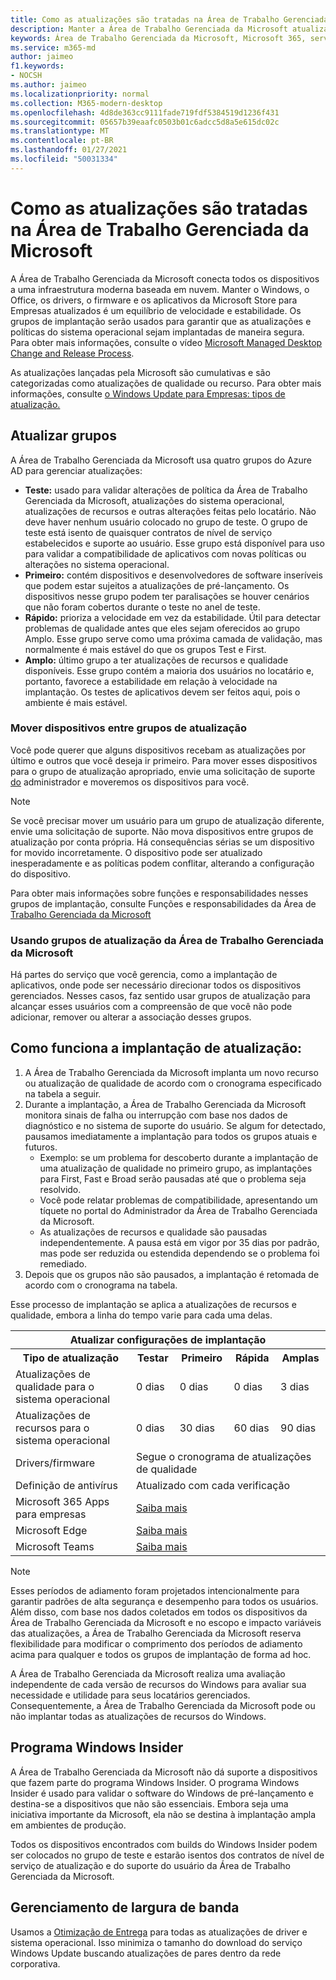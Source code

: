 ```yaml
---
title: Como as atualizações são tratadas na Área de Trabalho Gerenciada da Microsoft
description: Manter a Área de Trabalho Gerenciada da Microsoft atualizada é um equilíbrio de velocidade e estabilidade.
keywords: Área de Trabalho Gerenciada da Microsoft, Microsoft 365, serviço, documentação
ms.service: m365-md
author: jaimeo
f1.keywords:
- NOCSH
ms.author: jaimeo
ms.localizationpriority: normal
ms.collection: M365-modern-desktop
ms.openlocfilehash: 4d8de363cc9111fade719fdf5384519d1236f431
ms.sourcegitcommit: 05657b39eaafc0503b01c6adcc5d8a5e615dc02c
ms.translationtype: MT
ms.contentlocale: pt-BR
ms.lasthandoff: 01/27/2021
ms.locfileid: "50031334"
---
```

# <a name="how-updates-are-handled-in-microsoft-managed-desktop"></a>Como as atualizações são tratadas na Área de Trabalho Gerenciada da Microsoft


<!--This topic is the target for a "Learn more" link in the Admin Portal (aka.ms/update-rings); do not delete.-->

<!--Update management -->

A Área de Trabalho Gerenciada da Microsoft conecta todos os dispositivos a uma infraestrutura moderna baseada em nuvem. Manter o Windows, o Office, os drivers, o firmware e os aplicativos da Microsoft Store para Empresas atualizados é um equilíbrio de velocidade e estabilidade. Os grupos de implantação serão usados para garantir que as atualizações e políticas do sistema operacional sejam implantadas de maneira segura. Para obter mais informações, consulte o vídeo [Microsoft Managed Desktop Change and Release Process](https://www.microsoft.com/videoplayer/embed/RE4mWqP).

As atualizações lançadas pela Microsoft são cumulativas e são categorizadas como atualizações de qualidade ou recurso.
Para obter mais informações, consulte [o Windows Update para Empresas: tipos de atualização.](https://docs.microsoft.com/windows/deployment/update/waas-manage-updates-wufb#update-types) 

## <a name="update-groups"></a>Atualizar grupos

A Área de Trabalho Gerenciada da Microsoft usa quatro grupos do Azure AD para gerenciar atualizações:

- **Teste:** usado para validar alterações de política da Área de Trabalho Gerenciada da Microsoft, atualizações do sistema operacional, atualizações de recursos e outras alterações feitas pelo locatário. Não deve haver nenhum usuário colocado no grupo de teste. O grupo de teste está isento de quaisquer contratos de nível de serviço estabelecidos e suporte ao usuário. Esse grupo está disponível para uso para validar a compatibilidade de aplicativos com novas políticas ou alterações no sistema operacional.  
- **Primeiro:** contém dispositivos e desenvolvedores de software inseríveis que podem estar sujeitos a atualizações de pré-lançamento. Os dispositivos nesse grupo podem ter paralisações se houver cenários que não foram cobertos durante o teste no anel de teste.
- **Rápido:** prioriza a velocidade em vez da estabilidade. Útil para detectar problemas de qualidade antes que eles sejam oferecidos ao grupo Amplo. Esse grupo serve como uma próxima camada de validação, mas normalmente é mais estável do que os grupos Test e First. 
- **Amplo:** último grupo a ter atualizações de recursos e qualidade disponíveis. Esse grupo contém a maioria dos usuários no locatário e, portanto, favorece a estabilidade em relação à velocidade na implantação. Os testes de aplicativos devem ser feitos aqui, pois o ambiente é mais estável. 

### <a name="moving-devices-between-update-groups"></a>Mover dispositivos entre grupos de atualização
Você pode querer que alguns dispositivos recebam as atualizações por último e outros que você deseja ir primeiro. Para mover esses dispositivos para o grupo de atualização apropriado, envie uma solicitação de suporte [do](https://docs.microsoft.com/microsoft-365/managed-desktop/working-with-managed-desktop/admin-support?view=o365-worldwide) administrador e moveremos os dispositivos para você. 

> [!NOTE]
> Se você precisar mover um usuário para um grupo de atualização diferente, envie uma solicitação de suporte. Não mova dispositivos entre grupos de atualização por conta própria. Há consequências sérias se um dispositivo for movido incorretamente. O dispositivo pode ser atualizado inesperadamente e as políticas podem conflitar, alterando a configuração do dispositivo.

Para obter mais informações sobre funções e responsabilidades nesses grupos de implantação, consulte Funções e responsabilidades da Área de [Trabalho Gerenciada da Microsoft](../intro/roles-and-responsibilities.md)

### <a name="using-microsoft-managed-desktop-update-groups"></a>Usando grupos de atualização da Área de Trabalho Gerenciada da Microsoft 
Há partes do serviço que você gerencia, como a implantação de aplicativos, onde pode ser necessário direcionar todos os dispositivos gerenciados. Nesses casos, faz sentido usar grupos de atualização para alcançar esses usuários com a compreensão de que você não pode adicionar, remover ou alterar a associação desses grupos. 

## <a name="how-update-deployment-works"></a>Como funciona a implantação de atualização:
1. A Área de Trabalho Gerenciada da Microsoft implanta um novo recurso ou atualização de qualidade de acordo com o cronograma especificado na tabela a seguir.
2. Durante a implantação, a Área de Trabalho Gerenciada da Microsoft monitora sinais de falha ou interrupção com base nos dados de diagnóstico e no sistema de suporte do usuário. Se algum for detectado, pausamos imediatamente a implantação para todos os grupos atuais e futuros.
    - Exemplo: se um problema for descoberto durante a implantação de uma atualização de qualidade no primeiro grupo, as implantações para First, Fast e Broad serão pausadas até que o problema seja resolvido.
    - Você pode relatar problemas de compatibilidade, apresentando um tíquete no portal do Administrador da Área de Trabalho Gerenciada da Microsoft.
    - As atualizações de recursos e qualidade são pausadas independentemente. A pausa está em vigor por 35 dias por padrão, mas pode ser reduzida ou estendida dependendo se o problema foi remediado.
3. Depois que os grupos não são pausados, a implantação é retomada de acordo com o cronograma na tabela.

Esse processo de implantação se aplica a atualizações de recursos e qualidade, embora a linha do tempo varie para cada uma delas.




<table>
    <tr><th colspan="5">Atualizar configurações de implantação</th></tr>
    <tr><th>Tipo de atualização</th><th>Testar</th><th>Primeiro</th><th>Rápida</th><th>Amplas</th></tr>
    <tr><td>Atualizações de qualidade para o sistema operacional</td><td>0 dias</td><td>0 dias</td><td>0 dias</td><td>3 dias</td></tr>
    <tr><td>Atualizações de recursos para o sistema operacional</td><td>0 dias</td><td>30 dias</td><td>60 dias</td><td>90 dias</td></tr>
    <tr><td>Drivers/firmware</td><td colspan="4">Segue o cronograma de atualizações de qualidade</td></tr>
    <tr><td>Definição de antivírus</td><td colspan="4">Atualizado com cada verificação</td></tr>
    <tr><td>Microsoft 365 Apps para empresas</td><td colspan="4"><a href="https://docs.microsoft.com/microsoft-365/managed-desktop/get-started/m365-apps#updates-to-microsoft-365-apps">Saiba mais</a></td></tr>
    <tr><td>Microsoft Edge</td><td colspan="4"><a href="https://docs.microsoft.com/microsoft-365/managed-desktop/get-started/edge-browser-app#updates-to-microsoft-edge">Saiba mais</a></td></tr>
    <tr><td>Microsoft Teams</td><td colspan="4"><a href="https://docs.microsoft.com/microsoft-365/managed-desktop/get-started/teams#updates">Saiba mais</a></td></tr>
</table>

>[!NOTE]
>Esses períodos de adiamento foram projetados intencionalmente para garantir padrões de alta segurança e desempenho para todos os usuários. Além disso, com base nos dados coletados em todos os dispositivos da Área de Trabalho Gerenciada da Microsoft e no escopo e impacto variáveis das atualizações, a Área de Trabalho Gerenciada da Microsoft reserva flexibilidade para modificar o comprimento dos períodos de adiamento acima para qualquer e todos os grupos de implantação de forma ad hoc.
>
>A Área de Trabalho Gerenciada da Microsoft realiza uma avaliação independente de cada versão de recursos do Windows para avaliar sua necessidade e utilidade para seus locatários gerenciados. Consequentemente, a Área de Trabalho Gerenciada da Microsoft pode ou não implantar todas as atualizações de recursos do Windows. 

## <a name="windows-insider-program"></a>Programa Windows Insider

A Área de Trabalho Gerenciada da Microsoft não dá suporte a dispositivos que fazem parte do programa Windows Insider. O programa Windows Insider é usado para validar o software do Windows de pré-lançamento e destina-se a dispositivos que não são essenciais. Embora seja uma iniciativa importante da Microsoft, ela não se destina à implantação ampla em ambientes de produção. 

Todos os dispositivos encontrados com builds do Windows Insider podem ser colocados no grupo de teste e estarão isentos dos contratos de nível de serviço de atualização e do suporte do usuário da Área de Trabalho Gerenciada da Microsoft.

## <a name="bandwidth-management"></a>Gerenciamento de largura de banda

Usamos a [Otimização de Entrega](https://docs.microsoft.com/windows/deployment/update/waas-delivery-optimization) para todas as atualizações de driver e sistema operacional. Isso minimiza o tamanho do download do serviço Windows Update buscando atualizações de pares dentro da rede corporativa.

